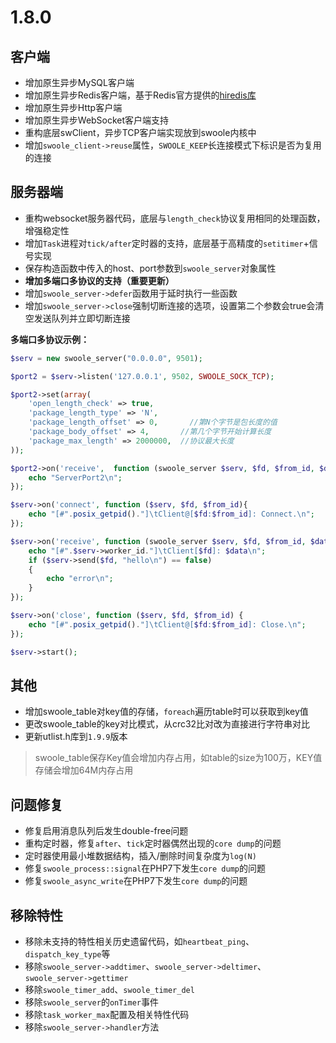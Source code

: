 # 1.8.0

客户端
----
* 增加原生异步MySQL客户端
* 增加原生异步Redis客户端，基于Redis官方提供的[hiredis库](https://github.com/redis/hiredis)
* 增加原生异步Http客户端
* 增加原生异步WebSocket客户端支持
* 重构底层swClient，异步TCP客户端实现放到swoole内核中
* 增加`swoole_client->reuse`属性，`SWOOLE_KEEP`长连接模式下标识是否为复用的连接

服务器端
------
* 重构websocket服务器代码，底层与`length_check`协议复用相同的处理函数，增强稳定性
* 增加`Task`进程对`tick/after`定时器的支持，底层基于高精度的`setitimer`+信号实现
* 保存构造函数中传入的host、port参数到`swoole_server`对象属性
* __增加多端口多协议的支持（重要更新）__
* 增加`swoole_server->defer`函数用于延时执行一些函数
* 增加`swoole_server->close`强制切断连接的选项，设置第二个参数会true会清空发送队列并立即切断连接

__多端口多协议示例：__
```php
$serv = new swoole_server("0.0.0.0", 9501);

$port2 = $serv->listen('127.0.0.1', 9502, SWOOLE_SOCK_TCP);

$port2->set(array(
	'open_length_check' => true,
    'package_length_type' => 'N',
    'package_length_offset' => 0,       //第N个字节是包长度的值
    'package_body_offset' => 4,       //第几个字节开始计算长度
    'package_max_length' => 2000000,  //协议最大长度
));

$port2->on('receive',  function (swoole_server $serv, $fd, $from_id, $data)  {
    echo "ServerPort2\n";
});

$serv->on('connect', function ($serv, $fd, $from_id){
	echo "[#".posix_getpid()."]\tClient@[$fd:$from_id]: Connect.\n";
});

$serv->on('receive', function (swoole_server $serv, $fd, $from_id, $data) {
	echo "[#".$serv->worker_id."]\tClient[$fd]: $data\n";
    if ($serv->send($fd, "hello\n") == false)
    {
        echo "error\n";
    }
});

$serv->on('close', function ($serv, $fd, $from_id) {
	echo "[#".posix_getpid()."]\tClient@[$fd:$from_id]: Close.\n";
});

$serv->start();
```

其他
----
* 增加swoole_table对key值的存储，`foreach`遍历table时可以获取到key值
* 更改swoole_table的key对比模式，从crc32比对改为直接进行字符串对比
* 更新utlist.h库到`1.9.9`版本

> swoole_table保存Key值会增加内存占用，如table的size为100万，KEY值存储会增加64M内存占用  

问题修复
-----
* 修复启用消息队列后发生double-free问题
* 重构定时器，修复`after`、`tick`定时器偶然出现的`core dump`的问题
* 定时器使用最小堆数据结构，插入/删除时间复杂度为`log(N)`
* 修复`swoole_process::signal`在PHP7下发生`core dump`的问题
* 修复`swoole_async_write`在PHP7下发生`core dump`的问题

移除特性
----
* 移除未支持的特性相关历史遗留代码，如`heartbeat_ping`、`dispatch_key_type`等
* 移除`swoole_server->addtimer`、`swoole_server->deltimer`、`swoole_server->gettimer`
* 移除`swoole_timer_add`、`swoole_timer_del`
* 移除`swoole_server`的`onTimer`事件
* 移除`task_worker_max`配置及相关特性代码
* 移除`swoole_server->handler`方法

